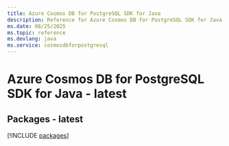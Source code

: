 ```yaml
---
title: Azure Cosmos DB for PostgreSQL SDK for Java
description: Reference for Azure Cosmos DB for PostgreSQL SDK for Java
ms.date: 08/25/2025
ms.topic: reference
ms.devlang: java
ms.service: cosmosdbforpostgresql
---
```

# Azure Cosmos DB for PostgreSQL SDK for Java - latest
## Packages - latest
[!INCLUDE [packages](cosmos-db-for-postgresql-index.md)]